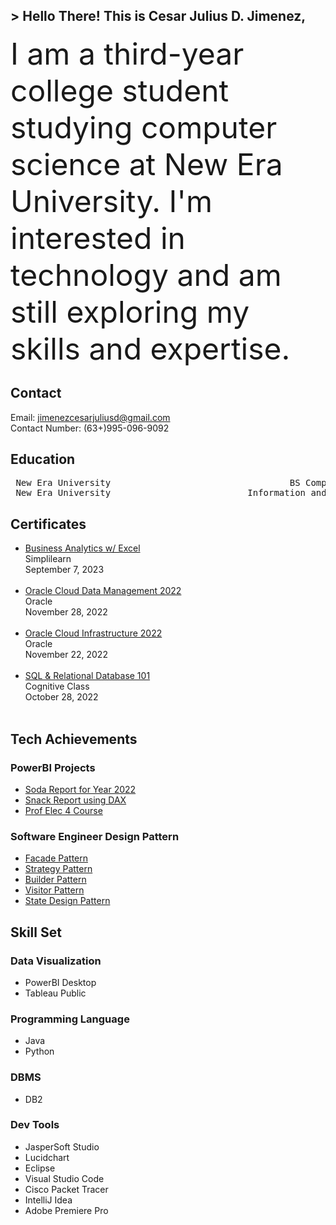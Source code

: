 <!-- Introduction -->
##  > Hello There! This is Cesar Julius D. Jimenez,

<!-- About Me -->
<font size="7"> I am a third-year college student studying computer science at New Era University. I'm interested in technology and am still exploring my skills and expertise. </font>

<!-- Contact -->
## Contact
Email: jimenezcesarjuliusd@gmail.com <br>
Contact Number: (63+)995-096-9092

<!-- Education -->
## Education
<p align="middle">
<pre>
 New Era University                                  BS Computer Science (College)                                  2021 - Present 
 New Era University                          Information and Communication Technology (SHS)                           2019 - 2021 
</pre>
</p>

<!-- Certificates -->
## Certificates
<ul>
 
<li><a href="https://simpli-web.app.link/e/VGIGCe5VTCb">Business Analytics w/ Excel</a></li>
 Simplilearn<br>
 September 7, 2023
 <br><br>

<li><a href="https://catalog-education.oracle.com/pls/certview/sharebadge?id=8083721A3213730841BB443D2850C36C2DAFA0A05833F6BAB05B97FD37D86387">Oracle Cloud Data Management 2022</a></li>
 Oracle<br>
 November 28, 2022
 <br><br>

 <li><a href="https://catalog-education.oracle.com/pls/certview/sharebadge?id=39C1FB3A127D661C565496F9472E99730F796B68696BD30D044C39E4697D737E">Oracle Cloud Infrastructure 2022</a></li>
 Oracle<br>
 November 22, 2022
 <br><br>
 
<li><a href="https://courses.cognitiveclass.ai/certificates/5b784c8931304ad3a0f74a630b191b48">SQL & Relational Database 101</a></li>
 Cognitive Class<br>
 October 28, 2022
 <br><br>
 
</ul>

<!-- Tech Achievement -->
## Tech Achievements
### PowerBI Projects
<ul>
<li><a href="https://app.powerbi.com/view?r=eyJrIjoiMmM4MmRiMzktMzJkOC00MjA5LTDNEpUTHQoQUJMHLrErGJyHg89uy71MyuHlMDQ3YWZhLTNjNjItNDUxNi04NjJjLWJhOGU3ZmZmNWNjOCIsImMiOjEwfQ%3D%3D">Soda Report for Year 2022</a></li>
<li><a href="https://app.powerbi.com/view?r=eyJrIjoiNmNlMWI1ZGUtZDA5ZC00ZGNhLWE3NGEtZDNlYjk3Yjg1M2I2IiwidCI6IjllMDQ3YWZhLTNjNjItNDUxNi04NjJjLWJhOGU3ZmZmNWNjOCIsImMiOjEwfQ%3D%3D">Snack Report using DAX</a></li>
<li><a href="https://app.powerbi.com/view?r=eyJrIjoiYzcyMDIzYjYtMmZmZC00ZDBkLWI0M2YtMDQ3ZGQ3M2RhNWU2IiwidCI6IjllMDQ3YWZhLTNjNjItNDUxNi04NjJjLWJhOGU3ZmZmNWNjOCIsImMiOjEwfQ%3D%3D">Prof Elec 4 Course</a></li>
</ul>

### Software Engineer Design Pattern
<ul>
<li><a href="https://github.com/CesarJuliusJimenez/facadePattern">Facade Pattern</a></li>
<li><a href="https://github.com/CesarJuliusJimenez/strategyPattern">Strategy Pattern</a></li>
<li><a href="https://github.com/CesarJuliusJimenez/builderPattern">Builder Pattern</a></li>
<li><a href="https://github.com/CesarJuliusJimenez/visitorPattern">Visitor Pattern</a></li>
<li><a href="https://github.com/CesarJuliusJimenez/stateDesignPattern">State Design Pattern</a></li>
</ul>

<!-- Skill Set -->
## Skill Set
### Data Visualization
<ul>
  <li> PowerBI Desktop </li>
  <li> Tableau Public </li>
</ul>

### Programming Language
<ul>
  <li> Java </li>
  <li> Python </li>
</ul>

### DBMS
<ul>
  <li> DB2 </li>
</ul>

### Dev Tools
<ul>
  <li> JasperSoft Studio </li>
  <li> Lucidchart </li>
  <li> Eclipse </li>
  <li> Visual Studio Code </li>
  <li> Cisco Packet Tracer </li> 
  <li> IntelliJ Idea </li> 
  <li> Adobe Premiere Pro </li> 
</ul>

